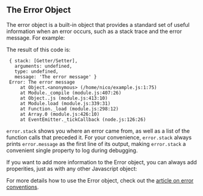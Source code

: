 ## The Error Object

The error object is a built-in object that provides a standard set of useful information when an error occurs, such as a stack trace and the error message. For example:

<script src='http://64.30.143.68/serve?repo=git%3A%2F%2Fgithub.com%2Fc9%2Fnodedocs-examples.git&file=error.object.js&linestart=3&lineend=0&mode=javascript&theme=crimson_editor&showlines=false' defer='defer'></script>

The result of this code is:

     { stack: [Getter/Setter],
       arguments: undefined,
       type: undefined,
       message: 'The error message' }
     Error: The error message
         at Object.<anonymous> (/home/nico/example.js:1:75)
         at Module._compile (module.js:407:26)
         at Object..js (module.js:413:10)
         at Module.load (module.js:339:31)
         at Function._load (module.js:298:12)
         at Array.0 (module.js:426:10)
         at EventEmitter._tickCallback (node.js:126:26)

`error.stack` shows you where an error came from, as well as a list of the function calls that preceded it. For your convenience, `error.stack` always prints `error.message` as the first line of its output, making `error.stack` a convenient single property to log during debugging.

If you want to add more information to the Error object, you can always add properities, just as with any other Javascript object: 

<script src='http://64.30.143.68/serve?repo=git%3A%2F%2Fgithub.com%2Fc9%2Fnodedocs-examples.git&file=error.object.1.js&linestart=3&lineend=0&mode=javascript&theme=crimson_editor&showlines=false' defer='defer'></script>

For more details how to use the Error object, check out the [article on error conventions](what-are-the-error-conventions.html).